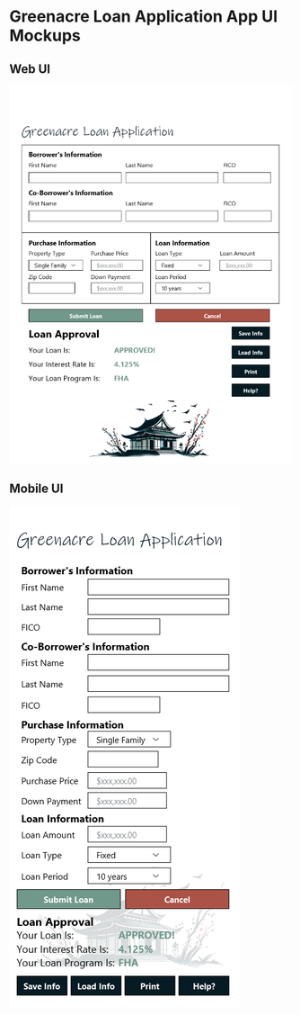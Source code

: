 # Greenacre Loan Application App UI Mockups

## Web UI

![Main Page: Web](../images/greenacre-desktop.png)

## Mobile UI

![Main Page: Mobile](../images/greenacre-mobile-app.png)
